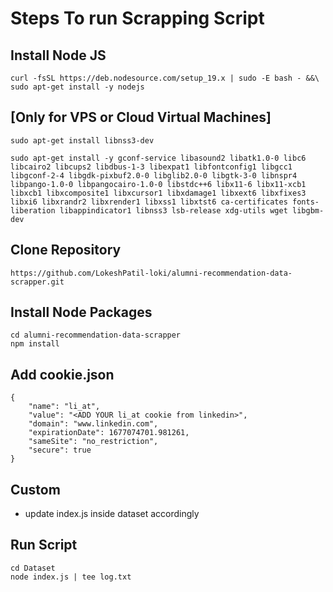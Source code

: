 # Steps To run Scrapping Script

## Install Node JS
```
curl -fsSL https://deb.nodesource.com/setup_19.x | sudo -E bash - &&\
sudo apt-get install -y nodejs
```

## [Only for VPS or Cloud Virtual Machines]
```
sudo apt-get install libnss3-dev
```

```
sudo apt-get install -y gconf-service libasound2 libatk1.0-0 libc6 libcairo2 libcups2 libdbus-1-3 libexpat1 libfontconfig1 libgcc1 libgconf-2-4 libgdk-pixbuf2.0-0 libglib2.0-0 libgtk-3-0 libnspr4 libpango-1.0-0 libpangocairo-1.0-0 libstdc++6 libx11-6 libx11-xcb1 libxcb1 libxcomposite1 libxcursor1 libxdamage1 libxext6 libxfixes3 libxi6 libxrandr2 libxrender1 libxss1 libxtst6 ca-certificates fonts-liberation libappindicator1 libnss3 lsb-release xdg-utils wget libgbm-dev
```

## Clone Repository
```
https://github.com/LokeshPatil-loki/alumni-recommendation-data-scrapper.git
```

## Install Node Packages
```
cd alumni-recommendation-data-scrapper
npm install
```

## Add cookie.json
```
{
    "name": "li_at",
    "value": "<ADD YOUR li_at cookie from linkedin>",
    "domain": "www.linkedin.com",
    "expirationDate": 1677074701.981261,
    "sameSite": "no_restriction",
    "secure": true
}
```

## Custom
- update index.js inside dataset accordingly


## Run Script
```
cd Dataset
node index.js | tee log.txt
```

